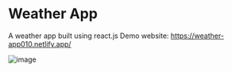# Weather App

A weather app built using react.js
Demo website: https://weather-app010.netlify.app/

![image](https://user-images.githubusercontent.com/22463788/162695879-e77931a0-9dd1-4158-b88e-cd86b4f5759c.png)
